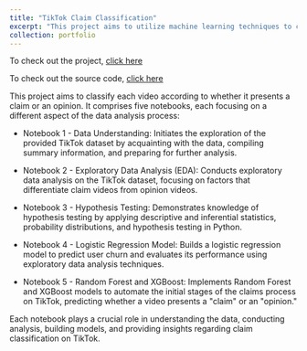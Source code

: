 ```yaml
---
title: "TikTok Claim Classification"
excerpt: "This project aims to utilize machine learning techniques to classify each video according to whether it presents a claim or an opinion. It comprises five notebooks, each focusing on a different aspect of the data analysis process."
collection: portfolio
---
```


To check out the project, [click here](https://dnl0037.github.io/TikTok-ML/)

To check out the source code, [click here](https://github.com/dnl0037/TikTok-ML)

This project aims to classify each video according to whether it presents a claim or an opinion. It comprises five notebooks, each focusing on a different aspect of the data analysis process:

- Notebook 1 - Data Understanding: Initiates the exploration of the provided TikTok dataset by acquainting with the data, compiling summary information, and preparing for further analysis.

- Notebook 2 - Exploratory Data Analysis (EDA): Conducts exploratory data analysis on the TikTok dataset, focusing on factors that differentiate claim videos from opinion videos.

- Notebook 3 - Hypothesis Testing: Demonstrates knowledge of hypothesis testing by applying descriptive and inferential statistics, probability distributions, and hypothesis testing in Python.

- Notebook 4 - Logistic Regression Model: Builds a logistic regression model to predict user churn and evaluates its performance using exploratory data analysis techniques.

- Notebook 5 - Random Forest and XGBoost: Implements Random Forest and XGBoost models to automate the initial stages of the claims process on TikTok, predicting whether a video presents a "claim" or an "opinion."

Each notebook plays a crucial role in understanding the data, conducting analysis, building models, and providing insights regarding claim classification on TikTok.
